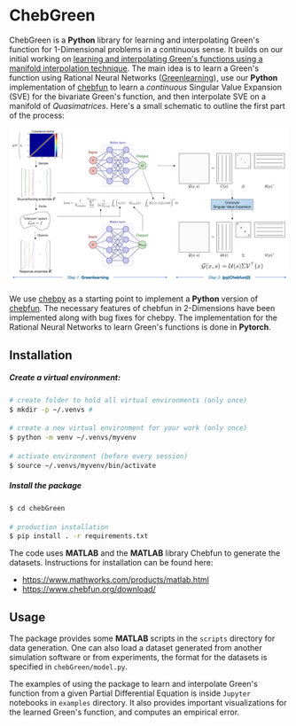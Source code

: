 # ChebGreen

ChebGreen is a **Python** library for learning and interpolating Green's function for 1-Dimensional problems in a continuous sense. It builds on our initial working on [learning and interpolating Green's functions using a manifold interpolation technique](https://www.sciencedirect.com/science/article/pii/S0045782523000944). The main idea is to learn a Green's function using Rational Neural Networks ([Greenlearning](https://greenlearning.readthedocs.io/en/latest/)), use our **Python** implementation of [chebfun](https://www.chebfun.org/) to learn a *continuous* Singular Value Expansion (SVE) for the bivariate Green's function, and then interpolate SVE on a manifold of *Quasimatrices*. Here's a small schematic to outline the first part of the process:

![Schematic for learning a Green's function](assets/schematic.png)

We use [chebpy](https://github.com/chebpy/chebpy) as a starting point to implement a **Python** version of [chebfun](https://www.chebfun.org/). The necessary features of chebfun in 2-Dimensions have been implemented along with bug fixes for chebpy. The implementation for the Rational Neural Networks to learn Green's functions is done in **Pytorch**.

## Installation

##### Create a virtual environment:
```bash
# create folder to hold all virtual environments (only once)
$ mkdir -p ~/.venvs # 

# create a new virtual environment for your work (only once)
$ python -m venv ~/.venvs/myvenv

# activate environment (before every session)
$ source ~/.venvs/myvenv/bin/activate
```

##### Install the package

```bash
$ cd chebGreen

# production installation
$ pip install . -r requirements.txt
```

The code uses **MATLAB** and the **MATLAB** library Chebfun to generate the datasets. Instructions for installation can be found here:
- https://www.mathworks.com/products/matlab.html
- https://www.chebfun.org/download/

## Usage

The package provides some **MATLAB** scripts in the ``scripts`` directory for data generation. One can also load a dataset generated from another simulation software or from experiments, the format for the datasets is specified in ``chebGreen/model.py``.

The examples of using the package to learn and interpolate Green's function from a given Partial Differential Equation is inside ``Jupyter`` notebooks in ``examples`` directory. It also provides important visualizations for the learned Green's function, and computes an empirical error.